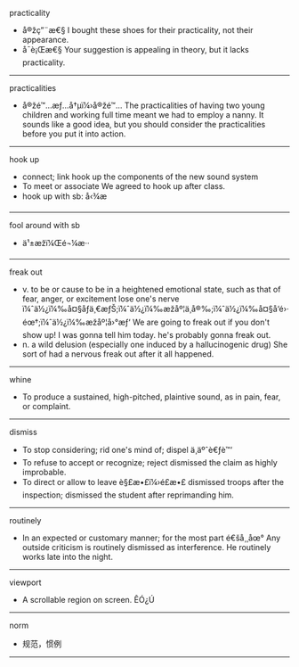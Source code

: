 practicality 
- å®žç”¨æ€§
  I bought these shoes for their practicality, not their appearance. 
- å¯è¡Œæ€§
  Your suggestion is appealing in theory, but it lacks practicality. 
---
practicalities 
- å®žé™…æƒ…å†µï¼›å®žé™…
  The practicalities of having two young children and working full time meant we had to employ a nanny.
  It sounds like a good idea, but you should consider the practicalities before you put it into action. 
---
hook up
- connect; link
hook up the components of the new sound system
- To meet or associate
We agreed to hook up after class.
- hook up with sb: å‹¾æ­
---
fool around with sb
- ä¹±æžï¼Œé¬¼æ··
---
freak out
- v. to be or cause to be in a heightened emotional state, such as that of fear, anger, or excitement
  lose one's nerve
ï¼ˆä½¿ï¼‰å¤§åƒä¸€æƒŠ;ï¼ˆä½¿ï¼‰æžåº¦ä¸å®‰;ï¼ˆä½¿ï¼‰å¤§å‘é›·éœ†;ï¼ˆä½¿ï¼‰æžåº¦å›°æƒ‘
  We are going to freak out if you don't show up! 
  I was gonna tell him today. he's probably gonna freak out. 
- n. a wild delusion (especially one induced by a hallucinogenic drug)
  She sort of had a nervous freak out after it all happened. 
---
whine
- To produce a sustained, high-pitched, plaintive sound, as in pain, fear, or complaint.
---
dismiss
- To stop considering; rid one's mind of; dispel ä¸äºˆè€ƒè™‘
- To refuse to accept or recognize; reject
  dismissed the claim as highly improbable.
- To direct or allow to leave è§£æ•£ï¼›é£æ•£
  dismissed troops after the inspection; dismissed the student after reprimanding him.
---
routinely
- In an expected or customary manner; for the most part é€šå¸¸åœ°
  Any outside criticism is routinely dismissed as interference. 
  He routinely works late into the night.
---
viewport
- A scrollable region on screen. ÊÓ¿Ú
---
norm 
- 规范，惯例
---

